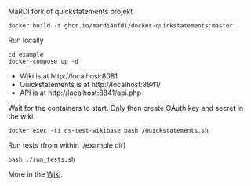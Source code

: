 MaRDI fork of quickstatements projekt 

`docker build -t ghcr.io/mardi4nfdi/docker-quickstatements:master .`

Run locally
```
cd example
docker-compose up -d
```
* Wiki is at http://localhost:8081
* Quickstatements is at http://localhost:8841/
* API is at http://localhost:8841/api.php

Wait for the containers to start. Only then create OAuth key and secret in the wiki
```
docker exec -ti qs-test-wikibase bash /Quickstatements.sh
```

Run tests (from within ./example dir)
```
bash ./run_tests.sh
```

More in the [Wiki](https://github.com/MaRDI4NFDI/docker-quickstatements/wiki).